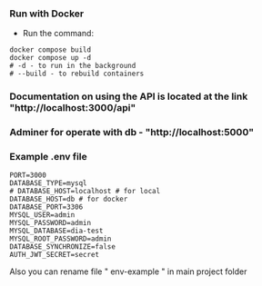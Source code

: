 ### Run with Docker

- Run the command:

```shell
docker compose build
docker compose up -d
# -d - to run in the background
# --build - to rebuild containers
```
### Documentation on using the API is located at the link "http://localhost:3000/api"
### Adminer for operate with db - "http://localhost:5000"

### Example .env file

```shell
PORT=3000
DATABASE_TYPE=mysql
# DATABASE_HOST=localhost # for local
DATABASE_HOST=db # for docker
DATABASE_PORT=3306
MYSQL_USER=admin
MYSQL_PASSWORD=admin
MYSQL_DATABASE=dia-test
MYSQL_ROOT_PASSWORD=admin
DATABASE_SYNCHRONIZE=false
AUTH_JWT_SECRET=secret
```

Also you can rename file " env-example " in main project folder 
